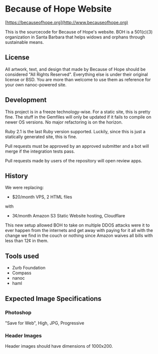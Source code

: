 # Because of Hope Website

[https://becauseofhope.org](http://www.becauseofhope.org)

This is the sourcecode for Because of Hope's website. BOH is a 501(c)(3)
organization in Santa Barbara that helps widows and orphans through sustainable
means.

## License

All artwork, text, and design that made by Because of Hope should be
considered "All Rights Reserved". Everything else is under their original
license or BSD. You are more than welcome to use them as reference for your own
nanoc-powered site.

## Development

This project is in a freeze technology-wise. For a static site, this is pretty fine.
The stuff in the Gemfiles will only be updated if it fails to compile on newer
OS versions. No major refactoring is on the horizon.

Ruby 2.1 is the last Ruby version supported. Luckily, since this is just
a statically generated site, this is fine.

Pull requests must be approved by an approved submitter and a bot will merge if
the integration tests pass.

Pull requests made by users of the repository will open review apps.

## History

We were replacing:

* $20/month VPS, 2 HTML files

with

* 3¢/month Amazon S3 Static Website hosting, Cloudflare

This new setup allowed BOH to take on multiple DDOS attacks were it to ever
happen from the internets and get away with paying for it all with the change
we find in the couch or nothing since Amazon waives all bills with less than 12¢
in them.

## Tools used

* Zurb Foundation
* Compass
* nanoc
* haml


## Expected Image Specifications

### Photoshop

"Save for Web", High, JPG, Progressive


### Header Images

Header images should have dimensions of 1000x200.
